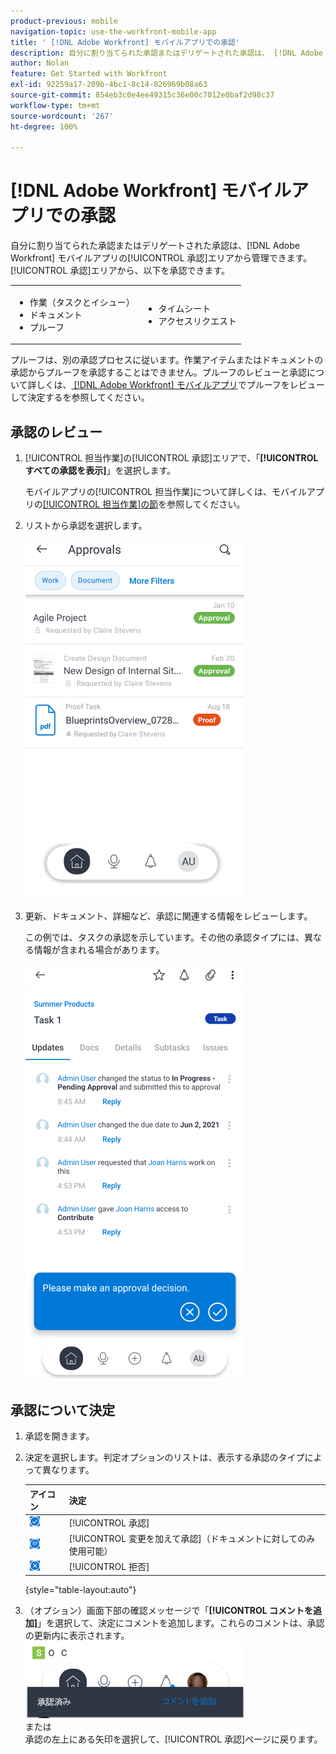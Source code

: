 ```yaml
---
product-previous: mobile
navigation-topic: use-the-workfront-mobile-app
title: ' [!DNL Adobe Workfront] モバイルアプリでの承認'
description: 自分に割り当てられた承認またはデリゲートされた承認は、 [!DNL Adobe Workfront] モバイルアプリの[!UICONTROL 承認]エリアから管理できます。
author: Nolan
feature: Get Started with Workfront
exl-id: 92259a17-209b-4bc1-8c14-826969b08a63
source-git-commit: 854eb3c0e4ee49315c36e00c7012e0baf2d98c37
workflow-type: tm+mt
source-wordcount: '267'
ht-degree: 100%

---
```


# [!DNL Adobe Workfront] モバイルアプリでの承認

自分に割り当てられた承認またはデリゲートされた承認は、[!DNL Adobe Workfront] モバイルアプリの[!UICONTROL 承認]エリアから管理できます。[!UICONTROL 承認]エリアから、以下を承認できます。

<table style="table-layout:auto"> 
 <col> 
 <col> 
 <tbody> 
  <tr> 
   <td> 
    <ul> 
     <li>作業（タスクとイシュー）</li> 
     <li>ドキュメント</li> 
     <li>プルーフ </li> 
    </ul> </td> 
   <td> 
    <ul> 
     <li>タイムシート</li> 
     <li>アクセスリクエスト</li> 
    </ul> </td> 
  </tr> 
 </tbody> 
</table>

プルーフは、別の承認プロセスに従います。作業アイテムまたはドキュメントの承認からプルーフを承認することはできません。プルーフのレビューと承認について詳しくは、[ [!DNL Adobe Workfront] モバイルアプリ](../../../workfront-basics/mobile-apps/using-the-workfront-mobile-app/work-with-proofs-in-mobile-app.md)でプルーフをレビューして決定するを参照してください。

## 承認のレビュー

1. [!UICONTROL 担当作業]の[!UICONTROL 承認]エリアで、「**[!UICONTROL すべての承認を表示]**」を選択します。

   モバイルアプリの[!UICONTROL 担当作業]について詳しくは、モバイルアプリの[[!UICONTROL 担当作業]の節](../../../workfront-basics/mobile-apps/using-the-workfront-mobile-app/my-work-section-mobile.md)を参照してください。

1. リストから承認を選択します。

   ![モバイルアプリの承認リスト](assets/mobile-approvals-adobe-350x574.png)

1. 更新、ドキュメント、詳細など、承認に関連する情報をレビューします。

   この例では、タスクの承認を示しています。その他の承認タイプには、異なる情報が含まれる場合があります。

   ![サンプルタスクの承認](assets/mobile-taskapproval-350x664.png)

## 承認について決定

1. 承認を開きます。
1. 決定を選択します。判定オプションのリストは、表示する承認のタイプによって異なります。

   | アイコン | 決定 |
   |---|---|
   | ![タスクからプルーフを承認](assets/mobile-approveprooffromtask.png) | [!UICONTROL 承認] |
   | ![タスクからの変更を含むプルーフを承認](assets/mobile-approveproofwithcommentsfromtask.png) | [!UICONTROL 変更を加えて承認]（ドキュメントに対してのみ使用可能） |
   | ![タスクからプルーフを却下](assets/mobile-rejectprooffromtask.png) | [!UICONTROL 拒否] |

   {style="table-layout:auto"}

1. （オプション）画面下部の確認メッセージで「**[!UICONTROL コメントを追加]**」を選択して、決定にコメントを追加します。これらのコメントは、承認の更新内に表示されます。\
   ![コメントを追加](assets/mobile-addcommenttoapproval-350x123.png)\
   または\
   承認の左上にある矢印を選択して、[!UICONTROL 承認]ページに戻ります。
